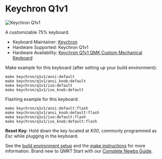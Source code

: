# Keychron Q1v1

![Keychron Q1v1](https://i.imgur.com/BbJNGLYh.jpg)

A customizable 75% keyboard.

* Keyboard Maintainer: [Keychron](https://github.com/keychron)
* Hardware Supported: Keychron Q1v1
* Hardware Availability: [Keychron Q1v1 QMK Custom Mechanical Keyboard](https://www.keychron.com/products/keychron-q1-qmk-custom-mechanical-keyboard)

Make example for this keyboard (after setting up your build environment):

    make keychron/q1v1/ansi:default
    make keychron/q1v1/ansi_knob:default
    make keychron/q1v1/iso:default
    make keychron/q1v1/iso_knob:default

Flashing example for this keyboard:

    make keychron/q1v1/ansi:default:flash
    make keychron/q1v1/ansi_knob:default:flash
    make keychron/q1v1/iso:default:flash
    make keychron/q1v1/iso_knob:default:flash

**Reset Key**: Hold down the key located at *K00*, commonly programmed as *Esc* while plugging in the keyboard.

See the [build environment setup](https://docs.qmk.fm/#/getting_started_build_tools) and the [make instructions](https://docs.qmk.fm/#/getting_started_make_guide) for more information. Brand new to QMK? Start with our [Complete Newbs Guide](https://docs.qmk.fm/#/newbs).